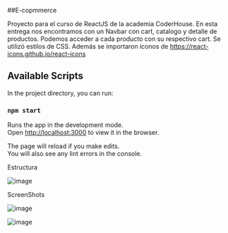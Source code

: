 ##E-copmmerce

Proyecto para el curso de ReactJS de la academia CoderHouse. En esta entrega nos encontramos con un Navbar con cart, catalogo y detalle de productos. Podemos acceder a cada producto con su respectivo cart. Se utilizó estilos de CSS. Además se importaron íconos de https://react-icons.github.io/react-icons

## Available Scripts

In the project directory, you can run:

### `npm start`

Runs the app in the development mode.\
Open [http://localhost:3000](http://localhost:3000) to view it in the browser.

The page will reload if you make edits.\
You will also see any lint errors in the console.



Estructura


![image](https://user-images.githubusercontent.com/73263498/126237693-9641d5df-92d9-493c-a94a-b0aa37b95cc9.png)


ScreenShots


![image](https://user-images.githubusercontent.com/73263498/126237768-a35cd458-ca68-4115-a56c-927e77bfc994.png)


![image](https://user-images.githubusercontent.com/73263498/126237812-d07f4fd7-c93a-49a2-8c59-21e1278b4494.png)


